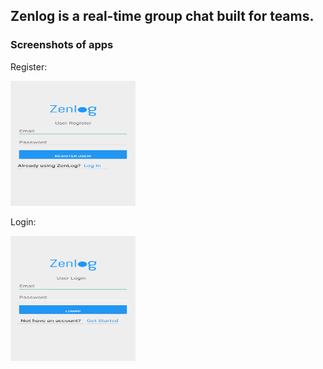 ## Zenlog is a real-time group chat built for teams.

### Screenshots of apps

Register:

<img src="https://github.com/alamgirqazi/Zenlog/blob/master/app/img/zenlog_register.png" width="200" height="200" />

Login: 

<img src="https://github.com/alamgirqazi/Zenlog/blob/master/app/img/zenlog_login.png" width="200" height="200" />




